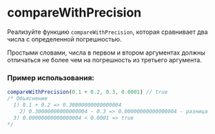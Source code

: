 # compareWithPrecision

Реализуйте функцию `compareWithPrecision`, которая сравнивает два числа с определенной погрешностью.

Простыми словами, числа в первом и втором аргументах должны отличаться не более чем на погрешность из третьего аргумента.

### Пример использования:

```javascript
compareWithPrecision(0.1 + 0.2, 0.3, 0.0001) // true
/* Объяснение
  1) 0.1 + 0.2 => 0.30000000000000004
	2) 0.30000000000000004 - 0.3 => 0.00000000000000004 - разница
  3) 0.00000000000000004 < 0.0001 => true
*/